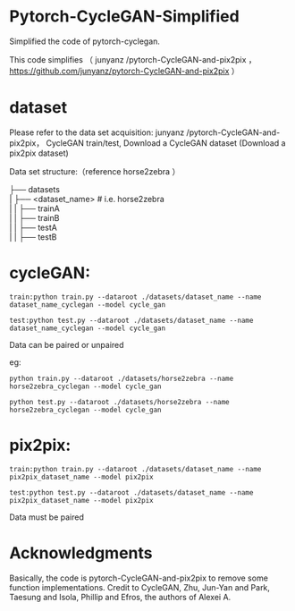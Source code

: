 # Pytorch-CycleGAN-Simplified
Simplified the code of pytorch-cyclegan.

This code simplifies （ junyanz /pytorch-CycleGAN-and-pix2pix ，https://github.com/junyanz/pytorch-CycleGAN-and-pix2pix  ）

# dataset

Please refer to the data set acquisition: junyanz /pytorch-CycleGAN-and-pix2pix， CycleGAN train/test, Download a CycleGAN dataset (Download a pix2pix dataset)

Data set structure:（reference horse2zebra ）


├── datasets                   
|       ├── <dataset_name>      # i.e. horse2zebra       
|       |       ├── trainA             
|       |       ├── trainB             
|       |       ├── testA         
|       |       ├── testB            
             

# cycleGAN:
```
train:python train.py --dataroot ./datasets/dataset_name --name dataset_name_cyclegan --model cycle_gan
```
```
test:python test.py --dataroot ./datasets/dataset_name --name dataset_name_cyclegan --model cycle_gan
```
Data can be paired or unpaired

eg:
```
python train.py --dataroot ./datasets/horse2zebra --name horse2zebra_cyclegan --model cycle_gan
```
```
python test.py --dataroot ./datasets/horse2zebra --name horse2zebra_cyclegan --model cycle_gan
```

# pix2pix:
```
train:python train.py --dataroot ./datasets/dataset_name --name pix2pix_dataset_name --model pix2pix
```
```
test:python test.py --dataroot ./datasets/dataset_name --name pix2pix_dataset_name --model pix2pix
```
Data must be paired

# Acknowledgments
Basically, the code is pytorch-CycleGAN-and-pix2pix to remove some function implementations. Credit to CycleGAN, Zhu, Jun-Yan and Park, Taesung and Isola, Phillip and Efros, the authors of Alexei A.

